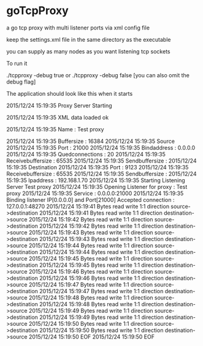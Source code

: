 # goTcpProxy
a go tcp proxy with multi listener ports via xml config file

keep the settings.xml file in the same directory as the executable
<?xml version="1.0" encoding="UTF-8"?>
<proxy>
    <proxyserver name="Test proxy" buffersize="16384">
        <source port="21000" quedconnections="20" receivebuffersize="65535"
                sendbuffersize="65535" bindaddress="0.0.0.0"/>
        <destination port="9123" ipaddress="192.168.1.70"
                     receivebuffersize="65535" sendbuffersize="65535"/>
    </proxyserver>
</proxy>

you can supply as many nodes as you want listening tcp sockets

To run it 

./tcpproxy -debug true 
or 
./tcpproxy -debug false  [you can also omit the debug flag] 

The application should look like this when it starts

2015/12/24 15:19:35 Proxy Server Starting

2015/12/24 15:19:35 XML data loaded ok

2015/12/24 15:19:35 Name : Test proxy

2015/12/24 15:19:35 Buffersize : 16384
2015/12/24 15:19:35 	Source
2015/12/24 15:19:35 		Port : 21000
2015/12/24 15:19:35 		Bindaddress : 0.0.0.0
2015/12/24 15:19:35 		Quedconnections : 20
2015/12/24 15:19:35 		Receivebuffersize : 65535
2015/12/24 15:19:35 		Sendbuffersize : 
2015/12/24 15:19:35 	Destination
2015/12/24 15:19:35 		Port : 9123
2015/12/24 15:19:35 		Receivebuffersize : 65535
2015/12/24 15:19:35 		Sendbuffersize : 
2015/12/24 15:19:35 		Ipaddress : 192.168.1.70
2015/12/24 15:19:35 Starting Listening Server Test proxy
2015/12/24 15:19:35 Opening Listener for proxy : Test proxy
2015/12/24 15:19:35 Service : 0.0.0.0:21000
2015/12/24 15:19:35 Binding listener IP[0.0.0.0] and Port[21000]
Accepted connection : 127.0.0.1:48270
2015/12/24 15:19:41 Bytes read write 1:1 direction source->destination
2015/12/24 15:19:41 Bytes read write 1:1 direction destination->source
2015/12/24 15:19:42 Bytes read write 1:1 direction source->destination
2015/12/24 15:19:42 Bytes read write 1:1 direction destination->source
2015/12/24 15:19:43 Bytes read write 1:1 direction source->destination
2015/12/24 15:19:43 Bytes read write 1:1 direction destination->source
2015/12/24 15:19:44 Bytes read write 1:1 direction source->destination
2015/12/24 15:19:44 Bytes read write 1:1 direction destination->source
2015/12/24 15:19:45 Bytes read write 1:1 direction source->destination
2015/12/24 15:19:45 Bytes read write 1:1 direction destination->source
2015/12/24 15:19:46 Bytes read write 1:1 direction source->destination
2015/12/24 15:19:46 Bytes read write 1:1 direction destination->source
2015/12/24 15:19:47 Bytes read write 1:1 direction source->destination
2015/12/24 15:19:47 Bytes read write 1:1 direction destination->source
2015/12/24 15:19:48 Bytes read write 1:1 direction source->destination
2015/12/24 15:19:48 Bytes read write 1:1 direction destination->source
2015/12/24 15:19:49 Bytes read write 1:1 direction source->destination
2015/12/24 15:19:49 Bytes read write 1:1 direction destination->source
2015/12/24 15:19:50 Bytes read write 1:1 direction source->destination
2015/12/24 15:19:50 Bytes read write 1:1 direction destination->source
2015/12/24 15:19:50 EOF
2015/12/24 15:19:50 EOF

